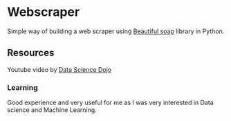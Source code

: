 # Webscraper
Simple way of building a web scraper using [Beautiful soap](https://www.crummy.com/software/BeautifulSoup/bs4/doc/) library in Python.

## Resources
Youtube video by [Data Science Dojo](https://youtube.com/c/Datasciencedojo)

### Learning
Good experience and very useful for me as I was very interested in Data science and Machine Learning.

